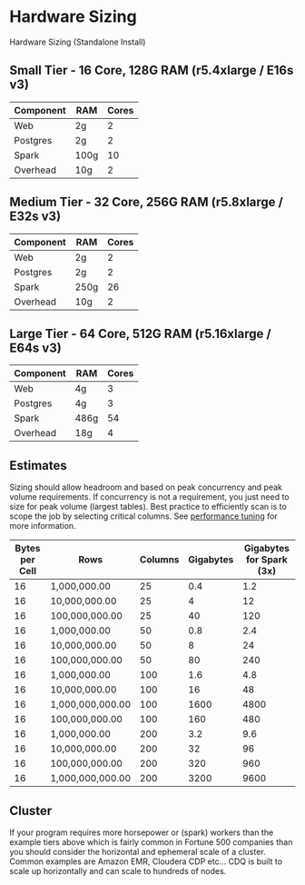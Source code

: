 # Hardware Sizing

Hardware Sizing (Standalone Install)

## Small Tier - 16 Core, 128G RAM (r5.4xlarge / E16s v3) <a href="#small-tier-16-core-128g-ram-r5.4xlarge-e16s-v3" id="small-tier-16-core-128g-ram-r5.4xlarge-e16s-v3"></a>

| Component | RAM  | Cores |
| --------- | ---- | ----- |
| Web       | 2g   | 2     |
| Postgres  | 2g   | 2     |
| Spark     | 100g | 10    |
| Overhead  | 10g  | 2     |

## Medium Tier - 32 Core, 256G RAM (r5.8xlarge / E32s v3) <a href="#medium-tier-32-core-256g-ram-r5.8xlarge-e32s-v3" id="medium-tier-32-core-256g-ram-r5.8xlarge-e32s-v3"></a>

| Component | RAM  | Cores |
| --------- | ---- | ----- |
| Web       | 2g   | 2     |
| Postgres  | 2g   | 2     |
| Spark     | 250g | 26    |
| Overhead  | 10g  | 2     |

## Large Tier - 64 Core, 512G RAM (r5.16xlarge / E64s v3) <a href="#large-tier-64-core-512g-ram-r5.16xlarge-e64s-v3" id="large-tier-64-core-512g-ram-r5.16xlarge-e64s-v3"></a>

| Component | RAM  | Cores |
| --------- | ---- | ----- |
| Web       | 4g   | 3     |
| Postgres  | 4g   | 3     |
| Spark     | 486g | 54    |
| Overhead  | 18g  | 4     |

## Estimates <a href="#estimates" id="estimates"></a>

Sizing should allow headroom and based on peak concurrency and peak volume requirements. If concurrency is not a requirement, you just need to size for peak volume (largest tables). Best practice to efficiently scan is to scope the job by selecting critical columns. See [performance tuning](https://app.gitbook.com/o/-L\_xJcI2iSgW9EyVdYge/s/-Lb9zlrkw1AEC\_k2s2wG-2632701976/troubleshooting/performance-tuning) for more information.

| Bytes per Cell | Rows             | Columns | Gigabytes | Gigabytes for Spark (3x) |
| -------------- | ---------------- | ------- | --------- | ------------------------ |
| 16             | 1,000,000.00     | 25      | 0.4       | 1.2                      |
| 16             | 10,000,000.00    | 25      | 4         | 12                       |
| 16             | 100,000,000.00   | 25      | 40        | 120                      |
| 16             | 1,000,000.00     | 50      | 0.8       | 2.4                      |
| 16             | 10,000,000.00    | 50      | 8         | 24                       |
| 16             | 100,000,000.00   | 50      | 80        | 240                      |
| 16             | 1,000,000.00     | 100     | 1.6       | 4.8                      |
| 16             | 10,000,000.00    | 100     | 16        | 48                       |
| 16             | 1,000,000,000.00 | 100     | 1600      | 4800                     |
| 16             | 100,000,000.00   | 100     | 160       | 480                      |
| 16             | 1,000,000.00     | 200     | 3.2       | 9.6                      |
| 16             | 10,000,000.00    | 200     | 32        | 96                       |
| 16             | 100,000,000.00   | 200     | 320       | 960                      |
| 16             | 1,000,000,000.00 | 200     | 3200      | 9600                     |

## Cluster <a href="#cluster" id="cluster"></a>

If your program requires more horsepower or (spark) workers than the example tiers above which is fairly common in Fortune 500 companies than you should consider the horizontal and ephemeral scale of a cluster. Common examples are Amazon EMR, Cloudera CDP etc... CDQ is built to scale up horizontally and can scale to hundreds of nodes.
